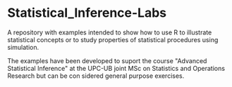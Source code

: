 # Statistical_Inference-Labs
A repository with examples intended to show how to use R to illustrate statistical concepts or to study properties of statistical procedures using simulation.

The examples have been developed to suport the course "Advanced Statistical Inference" at the UPC-UB joint MSc on Statistics and Operations Research but can be con sidered general purpose exercises.
